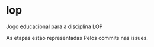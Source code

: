 # lop
Jogo educacional para a disciplina LOP

As etapas estão representadas Pelos commits nas issues.
